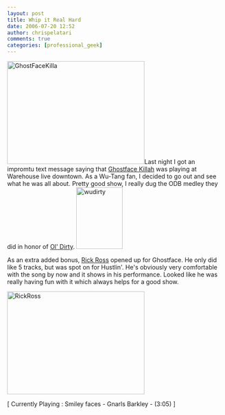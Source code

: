 ```yaml
---
layout: post
title: Whip it Real Hard
date: 2006-07-20 12:52
author: chrispelatari
comments: true
categories: [professional_geek]
---
```

<div>

<a href="http://chrispelatari.files.wordpress.com/2006/07/ghostfacekilla.jpg"><img class="alignnone size-full wp-image-1143" alt="GhostFaceKilla" src="http://chrispelatari.files.wordpress.com/2006/07/ghostfacekilla.jpg" width="320" height="240" /></a>Last night I got
an impromtu text message saying that <a href="http://en.wikipedia.org/wiki/Ghostface_Killah">Ghostface
Killah</a> was playing at Warehouse live downtown. As a Wu-Tang fan, I
decided to go out and see what he was all about. Pretty good show, I really dug
the ODB medley they did in honor of <a href="http://en.wikipedia.org/wiki/Ol%27_Dirty_Bastard">Ol' Dirty</a>. <a href="http://chrispelatari.files.wordpress.com/2006/07/wudirty.gif"><img class="alignnone size-full wp-image-1145" alt="wudirty" src="http://chrispelatari.files.wordpress.com/2006/07/wudirty.gif" width="108" height="144" /></a>

</div>
As an extra added bonus, <a href="http://en.wikipedia.org/wiki/Rick_Ross_%28rapper%29">Rick Ross</a> opened
up for Ghostface. He only did like 5 tracks, but was spot on for Hustlin'. He's
obviously very comfortable with the song by now and it shows in his performance.
Looked like he was really having fun with it which always helps for a good
show.

<a href="http://chrispelatari.files.wordpress.com/2006/07/rickross.jpg"><img class="alignnone size-full wp-image-1146" alt="RickRoss" src="http://chrispelatari.files.wordpress.com/2006/07/rickross.jpg" width="320" height="240" /></a>
<p class="media">[ Currently Playing : Smiley faces - Gnarls Barkley - (3:05)
]</p>

